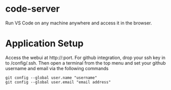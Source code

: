 # code-server
Run VS Code on any machine anywhere and access it in the browser.

# Application Setup
Access the webui at http://<your-ip>:port. For github integration, drop your ssh key in to /config/.ssh. Then open a terminal from the top menu and set your github username and email via the following commands

```
git config --global user.name "username"
git config --global user.email "email address"
```